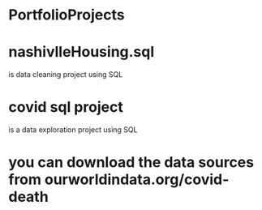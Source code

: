 # PortfolioProjects
# nashivlleHousing.sql
  is data cleaning project using SQL
# covid sql project
  is a data exploration project using SQL
  
# you can download the data sources from ourworldindata.org/covid-death
